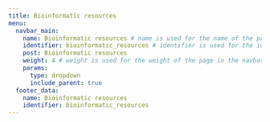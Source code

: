 ```yaml
---
title: Bioinformatic resources
menu:
  navbar_main:
    name: Bioinformatic resources # name is used for the name of the page in the navbar
    identifier: bioinformatic_resources # identifier is used for the identifier of the page in the navbar
    post: Bioinformatic resources
    weight: 4 # weight is used for the weight of the page in the navbar
    params:
      type: dropdown
      include_parent: true
  footer_data:
    name: Bioinformatic resources
    identifier: bioinformatic_resources
---
```

